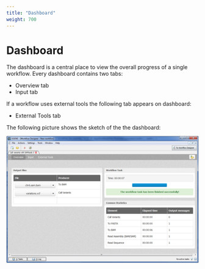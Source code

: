 ```yaml
---
title: "Dashboard"
weight: 700
---
```



# Dashboard

The dashboard is a central place to view the overall progress of a single workflow. Every dashboard contains two tabs:

*   Overview tab
*   Input tab

If a workflow uses external tools the following tab appears on dashboard:

*   External Tools tab

The following picture shows the sketch of the the dashboard:

![](/images/3244811/3407950.jpg)
